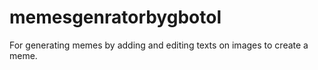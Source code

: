 # memesgenratorbygbotol
For generating memes by adding and editing texts on images to create a meme.

